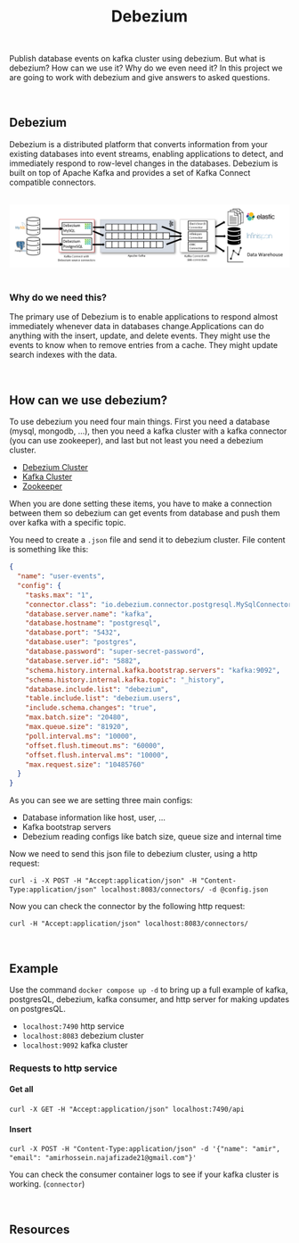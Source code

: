 <h1 align="center">
    Debezium
</h1>

<br />

Publish database events on kafka cluster using debezium. But what is debezium?
How can we use it? Why do we even need it? In this project we are going to
work with debezium and give answers to asked questions.

<br />

## Debezium


Debezium is a distributed platform that converts information 
from your existing databases into event streams, enabling applications 
to detect, and immediately respond to row-level changes in the databases. 
Debezium is built on top of Apache Kafka and provides a set of 
Kafka Connect compatible connectors.

<br />

<div align="center">
    <img src="assets/debezium-architecture.png" width="600" alt="debezium-arch" />
</div>

<br />

### Why do we need this?

The primary use of Debezium is to enable applications to respond almost 
immediately whenever data in databases change.Applications can do 
anything with the insert, update, and delete events. 
They might use the events to know when to remove entries from a cache. 
They might update search indexes with the data.

<br />

## How can we use debezium?

To use debezium you need four main things. First you need a database (mysql, mongodb, ...),
then you need a kafka cluster with a kafka connector (you can use zookeeper), and 
last but not least you need a debezium cluster.

- [Debezium Cluster](https://debezium.io/)
- [Kafka Cluster](https://kafka.apache.org/)
- [Zookeeper](https://zookeeper.apache.org/)

When you are done setting these items, you have to make a connection between them
so debezium can get events from database and push them over kafka with a specific topic.

You need to create a ```.json``` file and send it to debezium cluster. File content is
something like this:

```json
{
  "name": "user-events",
  "config": {
    "tasks.max": "1",
    "connector.class": "io.debezium.connector.postgresql.MySqlConnector",
    "database.server.name": "kafka",
    "database.hostname": "postgresql",
    "database.port": "5432",
    "database.user": "postgres",
    "database.password": "super-secret-password",
    "database.server.id": "5882",
    "schema.history.internal.kafka.bootstrap.servers": "kafka:9092",
    "schema.history.internal.kafka.topic": "_history",
    "database.include.list": "debezium",
    "table.include.list": "debezium.users",
    "include.schema.changes": "true",
    "max.batch.size": "20480",
    "max.queue.size": "81920",
    "poll.interval.ms": "10000",
    "offset.flush.timeout.ms": "60000",
    "offset.flush.interval.ms": "10000",
    "max.request.size": "10485760"
  }
}
```

As you can see we are setting three main configs:

- Database information like host, user, ...
- Kafka bootstrap servers
- Debezium reading configs like batch size, queue size and internal time

Now we need to send this json file to debezium cluster, using
a http request:

```shell
curl -i -X POST -H "Accept:application/json" -H "Content-Type:application/json" localhost:8083/connectors/ -d @config.json
```

Now you can check the connector by the following http request:

```shell
curl -H "Accept:application/json" localhost:8083/connectors/
```

<br />

## Example

Use the command ```docker compose up -d``` to bring up a 
full example of kafka, postgresQL, debezium, kafka consumer, and
http server for making updates on postgresQL.

- ```localhost:7490``` http service
- ```localhost:8083``` debezium cluster
- ```localhost:9092``` kafka cluster

### Requests to http service

#### Get all

```shell
curl -X GET -H "Accept:application/json" localhost:7490/api
```

#### Insert

```shell
curl -X POST -H "Content-Type:application/json" -d '{"name": "amir", "email": "amirhossein.najafizade21@gmail.com"}'
```

You can check the consumer container logs to see if your
kafka cluster is working. (```connector```)

<br />

## Resources